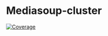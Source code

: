 # Mediasoup-cluster

[![Coverage](https://img.shields.io/endpoint?url=https://gist.githubusercontent.com/mafalda-bot/27d772a9a3a8a945b34fd9676de40486/raw/Mediasoup-cluster.json)](https://gist.github.com/Mafalda-bot/27d772a9a3a8a945b34fd9676de40486#file-Mediasoup-cluster-json)
